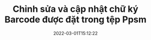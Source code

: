 ---
############################# Static ############################
layout: "auto-gen-signature"
date: 2022-03-01T15:12:22
draft: false
operation: Update
signaturetype: Barcode
fileformat: Ppsm
productName: .NET
lang: vi
productCode: net
otherformats: pdf doc docx docm dot dotm dotx odt ott rtf xls xlsx xlsm xlsb csv ods ots xltx xltm ppt pptx pps ppsx odp otp potx potm pptm ppsm
breadcrumb: Put Barcode signature on Ppsm for C#

############################# Head ############################
head_title: "Cập nhật chữ ký Barcode được đặt trong tệp Ppsm bằng C#"
head_description: "Sử dụng mã .NET đơn giản và dễ hiểu để cập nhật chữ ký Barcode trong tài liệu Ppsm đã ký."

############################# Header ############################
title: "Chỉnh sửa và cập nhật chữ ký Barcode được đặt trong tệp Ppsm"
description: "API cho .NET cung cấp chức năng cập nhật chữ ký Barcode tại tài liệu Ppsm. Cập nhật chữ ký điện tử bên trong tài liệu Ppsm của bạn bằng một vài dòng mã C# một cách nhanh chóng và dễ dàng."
bg_image: "https://cms.admin.containerize.com/templates/aspose/App_Themes/V3/images/bg/header1.png"
bg_overlay: false
button:
    enable: true

############################# SubMenu ############################
submenu:
    enable: true

    left:
        img_alt: "GroupDocs.Signature for .NET"
        image: "https://cms.admin.containerize.com/templates/groupdocs/images/product-logos/90x90-noborder/groupdocs-signature-net.png"
        product: "GroupDocs.Signature"
        platform: ".NET"



############################# About ############################
about:
    enable: true
    title: "Tìm hiểu về các tính năng của API GroupDocs.Signature for .NET"
    content: |
        [GroupDocs.Signature for .NET] (https://products.groupdocs.com/signature/net/) Chức năng API chứa nhiều lựa chọn phương tiện để xử lý ở các định dạng tài liệu yêu cầu bằng cách sử dụng chữ ký điện tử. Hỗ trợ nhiều loại chữ ký điện tử như văn bản, hình ảnh, chứng chỉ kỹ thuật số, mã vạch, mã QR, tem hoặc siêu dữ liệu. Khách hàng có thể thêm, bớt, chỉnh sửa, xác thực hoặc tìm kiếm chữ ký điện tử tại các tệp PDF, tài liệu MS Word, sổ làm việc MS Excel, bản trình bày MS PowerPoint, tệp Adobe Photoshop và các định dạng hình ảnh khác nhau. Nhiều tính năng và cài đặt hữu ích có sẵn.
    

############################# Steps ############################
steps:
    enable: true
    title_left: "Cách thay đổi chữ ký Barcode trong tài liệu Ppsm của bạn"
    content_left: |
        [GroupDocs.Signature for .NET] (https://products.groupdocs.com/signature/net/) bao gồm các tính năng hữu ích như cập nhật chữ ký Barcode được đặt trong tài liệu Ppsm. Có thể thay đổi các tính năng của chữ ký mà không cần thêm mã.
        
        * Để bắt đầu, hãy tạo đối tượng Chữ ký truyền dưới dạng một đường dẫn tham số phương thức khởi tạo đến một tài liệu được cho là sẽ được cập nhật.
        * Sau đó, khởi tạo một đối tượng chữ ký cụ thể thích hợp và thiết lập mã định danh và thuộc tính của nó cần được thay đổi.
        * Cuối cùng, gọi phương thức Cập nhật của Chữ ký chuyển đối tượng chữ ký cụ thể.
        * Xử lý kết quả cập nhật thông báo của bạn.

    title_right: "yêu cầu hệ thống"
    content_right: |
        GroupDocs.Signature for .NET được hỗ trợ trên tất cả các nền tảng và hệ điều hành chính. Trước khi thực hiện mã bên dưới, hãy đảm bảo rằng bạn đã cài đặt các điều kiện tiên quyết sau trên hệ thống của mình.

        * Hệ điều hành: Microsoft Windows, Linux, MacOS
        * Môi trường phát triển: Microsoft Visual Studio, Xamarin, MonoDevelop
        * Frameworks: .NET Framework, .NET Standard, .NET Core, Mono
        * Tải xuống phiên bản mới nhất của GroupDocs.Signature for .NET từ [Nuget] (https://www.nuget.org/packages/groupdocs.signature)
         
    code: |
        ```csharp    
                
        // Set up input Ppsm file
        string filePath = "input.ppsm";

        // Instantiate Signature for input file
        using (GroupDocs.Signature.Signature signature = new GroupDocs.Signature.Signature(filePath))
        {
                // Id of signature which is supposed to be updated
                // such Id might be got as a result of search operation
                string id = "07f83369-318b-41ad-a843-732417b912c2";

                // provide signature features to update
                // set up particular signature id
                BarcodeSignature signatureToUpdate = new BarcodeSignature(id)
                {
                    // specify signature width
                    Width = 300,
                    // specify signature height
                    Height = 50,
                    // set left position
                    Left = 80,
                    // set top position
                    Top = 100
                };

                // update signature
                bool updateResult = signature.Update(signatureToUpdate);

                // process updation result
                if (updateResult)
                {
                    Console.WriteLine("Signature was updated successfully!");
                }
        }
        ```

############################# Demos ############################
demos:
    enable: true
    title: "Cập nhật chữ ký Barcode trên các trang tài liệu - Bản trình diễn trực tiếp"
    content: |
       Chỉnh sửa các chữ ký điện tử khác nhau của tài liệu Ppsm ngay bây giờ bằng cách truy cập trang web [GroupDocs.Signature App] (https://products.groupdocs.app/signature/family).          

############################# More Formats ############################
more_formats:
    enable: true
    title: "Cập nhật các chữ ký Barcode khác nhau qua C#"
    content: |
        "Chỉnh sửa chữ ký điện tử được đặt ở nhiều định dạng tài liệu khác nhau. Cập nhật dữ liệu chữ ký mà không cần thêm mã."
    format: 
       
       
back_to_top:
    enable: true
---